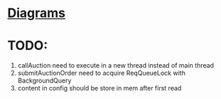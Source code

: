 # [Diagrams](./Documents/Diagrams.md)

# TODO:

1. callAuction need to execute in a new thread instead of main thread
2. submitAuctionOrder need to acquire ReqQueueLock with BackgroundQuery
3. content in config should be store in mem after first read